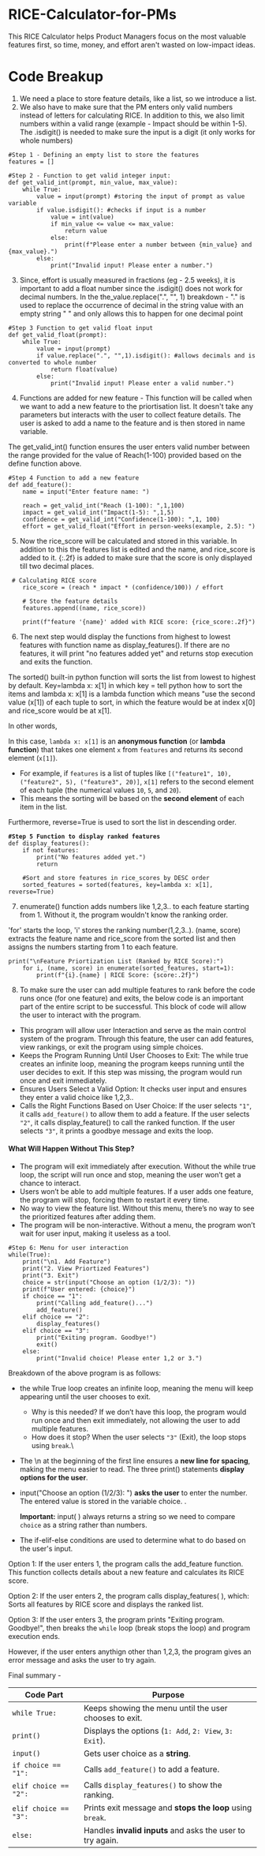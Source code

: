 # RICE-Calculator-for-PMs
This RICE Calculator helps Product Managers focus on the most valuable features first, so time, money, and effort aren't wasted on low-impact ideas.

# Code Breakup

1. We need a place to store feature details, like a list, so we introduce a list.&#x20;
2. We also have to make sure that the PM enters only valid numbers instead of letters for calculating RICE. In addition to this, we also limit numbers within a valid range (example - Impact should be within 1-5). The .isdigit() is needed to make sure the input is a digit (it only works for whole numbers)&#x20;

```
#Step 1 - Defining an empty list to store the features
features = []

#Step 2 - Function to get valid integer input:
def get_valid_int(prompt, min_value, max_value):
	while True: 
		value = input(prompt) #storing the input of prompt as value variable
		if value.isdigit(): #checks if input is a number
			value = int(value)
			if min_value <= value <= max_value:
				return value
			else:
				print(f"Please enter a number between {min_value} and {max_value}.")
		else:
			print("Invalid input! Please enter a number.")

```

3. Since, effort is usually measured in fractions (eg - 2.5 weeks), it is important to add a float number since the .isdigit() does not work for decimal numbers. In the the\_value.replace(".", "", 1) breakdown - "."  is used to replace the occurrence of decimal in the string value with an empty string " " and only allows this to happen for one decimal point

```
#Step 3 Function to get valid float input
def get_valid_float(prompt):
	while True:
		value = input(prompt)
		if value.replace(".", "",1).isdigit(): #allows decimals and is converted to whole number 
			return float(value)
		else:
			print("Invalid input! Please enter a valid number.") 
```

4. Functions are added for new feature - This function will be called when we want to add a new feature to the priortisation list. It doesn't take any parameters but interacts with the user to collect feature details. The user is asked to add a name to the feature and is then stored in name variable.&#x20;

The get\_valid\_int() function ensures the user enters valid number between the range provided for the value of Reach(1-100) provided based on the define function above.&#x20;

```
#Step 4 Function to add a new feature 
def add_feature():
	name = input("Enter feature name: ")

	reach = get_valid_int("Reach (1-100): ",1,100)
	impact = get_valid_int("Impact(1-5): ",1,5)
	confidence = get_valid_int("Confidence(1-100): ",1, 100)
	effort = get_valid_float("Effort in person-weeks(example, 2.5): ")
```

5. Now the rice\_score will be calculated and stored in this variable. In addition to this the features list is edited and the name, and rice\_score is added to it. {:.2f} is added to make sure that the score is only displayed till two decimal places.

```
 # Calculating RICE score
	rice_score = (reach * impact * (confidence/100)) / effort

    # Store the feature details
	features.append((name, rice_score))

	print(f"feature '{name}' added with RICE score: {rice_score:.2f}")
```

6. The next step would display the functions from highest to lowest features with function name as display\_features(). If there are no features, it will print "no features added yet" and returns stop execution and exits the function.&#x20;

The sorted() built-in python function will sorts the list from lowest to highest by default. Key=lambda x: x\[1] in which key = tell python how to sort the items and lambda x: x\[1] is a lambda function which means "use the second value (x\[1]) of each tuple to sort, in which the feature would be at index x\[0] and rice\_score would be at x\[1].

In other words,&#x20;

In this case, `lambda x: x[1]` is an **anonymous function** (or **lambda function**) that takes one element `x` from `features` and returns its second element (`x[1]`).

* For example, if `features` is a list of tuples like `[("feature1", 10), ("feature2", 5), ("feature3", 20)]`, `x[1]` refers to the second element of each tuple (the numerical values `10`, `5`, and `20`).
* This means the sorting will be based on the **second element** of each item in the list.

Furthermore, reverse=True is used to sort the list in descending order.&#x20;

<pre><code><strong>#Step 5 Function to display ranked features
</strong>def display_features():
	if not features:
		print("No features added yet.")
		return

	#Sort and store features in rice_scores by DESC order
	sorted_features = sorted(features, key=lambda x: x[1], reverse=True)
</code></pre>

7. enumerate() function adds numbers like 1,2,3.. to each feature starting from 1. Without it, the program wouldn't know the ranking order.&#x20;

'for' starts the loop, 'i' stores the ranking number(1,2,3..). (name, score) extracts the feature name and rice\_score from the sorted list and then assigns the numbers starting from 1 to each feature.&#x20;

```
print("\nFeature Priortization List (Ranked by RICE Score):")
	for i, (name, score) in enumerate(sorted_features, start=1):
		print(f"{i}.{name} | RICE Score: {score:.2f}")
```

8. To make sure the user can add multiple features to rank before the  code runs once (for one feature) and exits, the below code is an important part of the entire script to be successful. This block of code will allow the user to interact with the program.&#x20;

* This program will allow user Interaction and serve as the main control system of the program. Through this feature, the user can add features, view rankings, or exit the program using simple choices.
* Keeps the Program Running Until User Chooses to Exit: The while true creates an infinite loop, meaning the program keeps running until the user decides to exit. If this step was missing, the program would run once and exit immediately.
* Ensures Users Select a Valid Option: It checks user input and ensures they enter a valid choice like 1,2,3..
* Calls the Right Functions Based on User Choice: If the user selects `"1"`, it calls `add_feature()` to allow them to add a feature. If the user selects `"2"`, it calls display\_feature() to call the ranked function. If the user selects `"3"`, it prints a goodbye message and exits the loop.

#### **What Will Happen Without This Step?**

* The program will exit immediately after execution. Without the while true loop, the script will run once and stop, meaning the user won’t get a chance to interact.
* Users won’t be able to add multiple features. If a user adds one feature, the program will stop, forcing them to restart it every time.
* No way to view the feature list. Without this menu, there’s no way to see the prioritized features after adding them.
* The program will be non-interactive. Without a menu, the program won’t wait for user input, making it useless as a tool.

```
#Step 6: Menu for user interaction
while(True):
	print("\n1. Add Feature")
	print("2. View Priortized Features")
	print("3. Exit")
	choice = str(input("Choose an option (1/2/3): "))
	print(f"User entered: {choice}")
	if choice == "1":
		print("Calling add_feature()...")
		add_feature()
	elif choice == "2":
		display_features()
	elif choice == "3":
		print("Exiting program. Goodbye!")
		exit()
	else:
		print("Invalid choice! Please enter 1,2 or 3.")
```

Breakdown of the above program is as follows:

* the while True loop creates an infinite loop, meaning the menu will keep appearing until the user chooses to exit.
  * Why is this needed? If we don’t have this loop, the program would run once and then exit immediately, not allowing the user to add multiple features.
  * How does it stop? When the user selects `"3"` (Exit), the loop stops using `break`.\\
* The  \n at the beginning of the first line ensures a **new line for spacing**, making the menu easier to read. The three print() statements **display options for the user**.
*   input("Choose an option (1/2/3):  ") **asks the user** to enter the number.  The entered value is stored in the variable choice. .

    **Important:** input( ) always returns a string so we need to compare `choice` as a string rather than numbers.
* The if-elif-else conditions are used to determine what to do based on the user's input.

Option 1: If the user enters 1,  the program calls the add\_feature function. This function collects details about a new feature and calculates its RICE score.

Option 2: If the user enters 2, the program calls display\_features( ), which: Sorts all features by RICE score and displays the ranked list.

Option 3:  If the user enters 3, the program prints "Exiting program. Goodbye!", then breaks the `while` loop (break stops the loop) and program execution ends.

However, if the user enters anythign other than 1,2,3, the program gives an error message and asks the user to try again.&#x20;

Final summary -

| **Code Part**         | **Purpose**                                                |
| --------------------- | ---------------------------------------------------------- |
| `while True:`         | Keeps showing the menu until the user chooses to exit.     |
| `print()`             | Displays the options (`1: Add`, `2: View`, `3: Exit`).     |
| `input()`             | Gets user choice as a **string**.                          |
| `if choice == "1":`   | Calls `add_feature()` to add a feature.                    |
| `elif choice == "2":` | Calls `display_features()` to show the ranking.            |
| `elif choice == "3":` | Prints exit message and **stops the loop** using `break`.  |
| `else:`               | Handles **invalid inputs** and asks the user to try again. |
